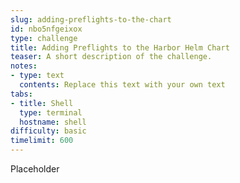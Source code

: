```yaml
---
slug: adding-preflights-to-the-chart
id: nbo5nfgeixox
type: challenge
title: Adding Preflights to the Harbor Helm Chart
teaser: A short description of the challenge.
notes:
- type: text
  contents: Replace this text with your own text
tabs:
- title: Shell
  type: terminal
  hostname: shell
difficulty: basic
timelimit: 600
---
```


Placeholder
